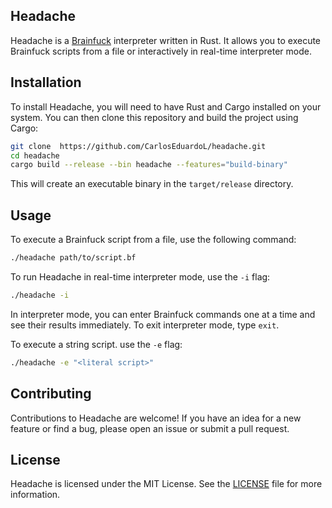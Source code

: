 ## Headache

Headache is a [Brainfuck](https://en.wikipedia.org/wiki/Brainfuck) interpreter written in Rust. It allows you to execute Brainfuck scripts from a file or interactively in real-time interpreter mode.

## Installation

To install Headache, you will need to have Rust and Cargo installed on your system. You can then clone this repository and build the project using Cargo:

```bash
git clone  https://github.com/CarlosEduardoL/headache.git
cd headache
cargo build --release --bin headache --features="build-binary"
```

This will create an executable binary in the `target/release` directory.

## Usage

To execute a Brainfuck script from a file, use the following command:

```bash
./headache path/to/script.bf
```

To run Headache in real-time interpreter mode, use the `-i` flag:

```bash
./headache -i
```

In interpreter mode, you can enter Brainfuck commands one at a time and see their results immediately. To exit interpreter mode, type `exit`.

To execute a string script. use the `-e` flag:

```bash
./headache -e "<literal script>"
```

## Contributing

Contributions to Headache are welcome! If you have an idea for a new feature or find a bug, please open an issue or submit a pull request.

## License

Headache is licensed under the MIT License. See the [LICENSE](./LICENSE) file for more information.
